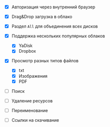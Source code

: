 ﻿- [x] Авторизация через внутренний браузер
- [x] Drag&Drop загрузка в облако
- [x] Раздел `All` для объединения всех дисков

- [x] Поддержка нескольких популярных облаков
    - [x] YaDisk
    - [x] Dropbox

- [x] Просмотр разных типов файлов
    - [x] txt
    - [x] Изображения
    - [x] PDF

- [ ] Поиск 
- [ ] Удаление ресурсов
- [ ] Переименование 
- [ ] Ссылки на скачивание